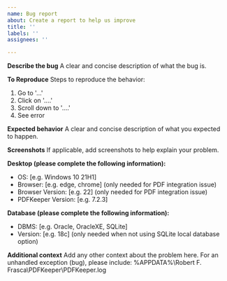 ```yaml
---
name: Bug report
about: Create a report to help us improve
title: ''
labels: ''
assignees: ''

---
```


**Describe the bug**
A clear and concise description of what the bug is.

**To Reproduce**
Steps to reproduce the behavior:
1. Go to '...'
2. Click on '....'
3. Scroll down to '....'
4. See error

**Expected behavior**
A clear and concise description of what you expected to happen.

**Screenshots**
If applicable, add screenshots to help explain your problem.

**Desktop (please complete the following information):**
 - OS: [e.g. Windows 10 21H1]
 - Browser: [e.g. edge, chrome] (only needed for PDF integration issue)
 - Browser Version: [e.g. 22] (only needed for PDF integration issue)
 - PDFKeeper Version: [e.g. 7.2.3]

**Database (please complete the following information):**
 - DBMS: [e.g. Oracle, OracleXE, SQLite]
 - Version: [e.g. 18c] (only needed when not using SQLite local database option)

**Additional context**
Add any other context about the problem here.
For an unhandled exception (bug), please include:
%APPDATA%\Robert F. Frasca\PDFKeeper\PDFKeeper.log
